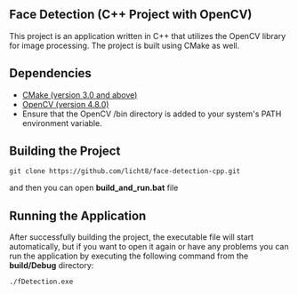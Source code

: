 ## Face Detection (C++ Project with OpenCV)
This project is an application written in C++ that utilizes the OpenCV library for image processing. 
The project is built using CMake as well.

## Dependencies
* [CMake (version 3.0 and above)](https://cmake.org/download/)
* [OpenCV (version 4.8.0)](https://opencv.org/releases/)
* Ensure that the OpenCV /bin directory is added to your system's PATH environment variable.

## Building the Project
```
git clone https://github.com/licht8/face-detection-cpp.git
```
and then you can open **build_and_run.bat** file

## Running the Application
After successfully building the project, the executable file will start automatically, but if you want to open it again or have any problems you can run the application by executing the following command from the **build/Debug** directory:
```
./fDetection.exe
```
